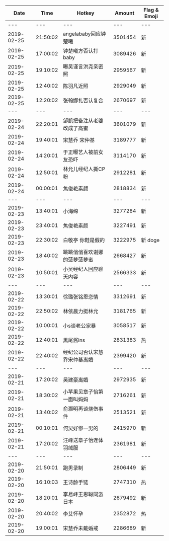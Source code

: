 Date | Time | Hotkey | Amount | Flag & Emoji 
--- | --- | --- | --- | ---
--- | --- | --- | --- | ---
2019-02-25|21:50:02|angelababy回应钟楚曦|3501454|新 
2019-02-25|17:00:02|钟楚曦方否认打baby|3089426|新 
2019-02-25|19:10:02|曝吴谨言洪尧亲密照|2959567|新 
2019-02-25|12:40:02|陈羽凡近照|2929049|新 
2019-02-25|12:20:02|张翰娜扎否认复合|2670697|新 
--- | --- | --- | --- | ---
2019-02-24|22:20:01|邹凯把备注从老婆改成了高蜜|3601079|新 
2019-02-24|19:40:01|宋慧乔 宋仲基|3189777|新 
2019-02-24|14:20:01|于正曝艺人被前女友恐吓|3114170|新 
2019-02-24|12:50:01|林允儿经纪人撕CP粉|2912281|新 
2019-02-24|00:00:01|焦俊艳素颜|2818834|新 
--- | --- | --- | --- | ---
2019-02-23|13:40:01|小海绵|3277284|新 
2019-02-23|23:40:01|焦俊艳素颜|3227491|新 
2019-02-23|22:30:02|白敬亭 你鞋是假的 |3222975|新 doge
2019-02-23|18:40:02|跳跳俏俏喜欢谢娜的菠萝菠萝蜜|2668427|新 
2019-02-23|10:50:01|小吴经纪人回应聊天内容|2566333|新 
--- | --- | --- | --- | ---
2019-02-22|13:30:01|徐璐张铭恩恋情|3312691|新 
2019-02-22|22:50:02|林依晨力挺林允|3181765|新 
2019-02-22|10:00:01|小s谈老公家暴|3058517|新 
2019-02-22|12:40:01|黑尾酱ins|2831383|热 
2019-02-22|22:40:02|经纪公司否认宋慧乔宋仲基离婚|2399420|新 
--- | --- | --- | --- | ---
2019-02-21|17:20:02|吴建豪离婚|2972935|新 
2019-02-21|18:30:02|小苹果见章子怡第一面叫妈妈|2716261|新 
2019-02-21|13:40:02|俞灏明再谈烧伤事件|2513521|新 
2019-02-21|00:10:01|何炅好惨一男的|2415970|新 
2019-02-21|17:20:02|汪峰送章子怡连体羽绒服|2361981|新 
--- | --- | --- | --- | ---
2019-02-20|21:50:01|跑男录制|2806449|新 
2019-02-20|16:10:03|王诗龄手链|2747310|热 
2019-02-20|18:20:01|李易峰王思聪同游日本|2679492|新 
2019-02-20|20:40:02|李艾怀孕|2352872|热 
2019-02-20|19:00:01|宋慧乔未戴婚戒|2286689|新 
